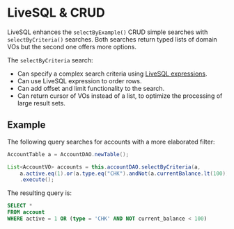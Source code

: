 # LiveSQL &amp; CRUD

LiveSQL enhances the `selectByExample()` CRUD simple searches with `selectByCriteria()` searches.
Both searches return typed lists of domain VOs but the second one offers more options. 

The `selectByCriteria` search:
- Can specify a complex search criteria using [LiveSQL expressions](./syntax/expressions.md).
- Can use LiveSQL expression to order rows.
- Can add offset and limit functionality to the search.
- Can return cursor of VOs instead of a list, to optimize the processing of large result sets.


## Example

The following query searches for accounts with a more elaborated filter:

```java
AccountTable a = AccountDAO.newTable();

List<AccountVO> accounts = this.accountDAO.selectByCriteria(a, 
    a.active.eq(1).or(a.type.eq("CHK").andNot(a.currentBalance.lt(100))))
    .execute();
```

The resulting query is:

```sql
SELECT *
FROM account
WHERE active = 1 OR (type = 'CHK' AND NOT current_balance < 100)
```


